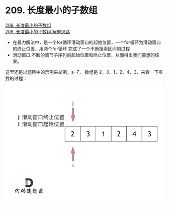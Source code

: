 # 209. 长度最小的子数组


[209. 长度最小的子数组](https://leetcode.cn/problems/minimum-size-subarray-sum/)  
[209. 长度最小的子数组 解题思路](https://www.programmercarl.com/0209.%E9%95%BF%E5%BA%A6%E6%9C%80%E5%B0%8F%E7%9A%84%E5%AD%90%E6%95%B0%E7%BB%84.html)    
- 在暴力解法中，是一个for循环滑动窗口的起始位置，一个for循环为滑动窗口的终止位置，用两个for循环 完成了一个不断搜索区间的过程  
- 滑动窗口:不断的调节子序列的起始位置和终止位置，从而得出我们要想的结果。    

这里还是以题目中的示例来举例，s=7， 数组是 2，3，1，2，4，3，来看一下查找的过程：  
![移除元素-双指针法.gif](../../doc/209.长度最小的子数组.gif)